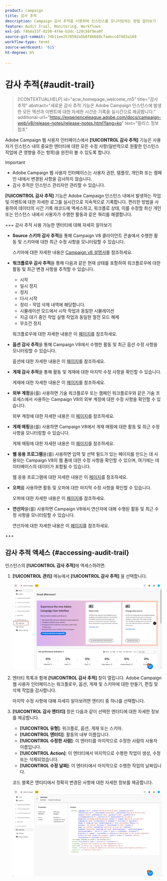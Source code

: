 ```yaml
---
product: campaign
title: 감사 추적
description: Campaign 감사 추적을 사용하여 인스턴스를 모니터링하는 방법 알아보기
feature: Audit Trail, Monitoring, Workflows
exl-id: f4b4a33f-8250-4f4e-b2dc-129c56f9ea0f
source-git-commit: 7db11ee2578502a5b8f86660c7adecc07483a169
workflow-type: tm+mt
source-wordcount: '615'
ht-degree: 6%

---
```


# 감사 추적{#audit-trail}

>[!CONTEXTUALHELP]
>id="acw_homepage_welcome_rn5"
>title="감사 추적"
>abstract="새로운 감사 추적 기능은 Adobe Campaign 인스턴스에 발생한 모든 액션과 이벤트에 대한 자세한 시간순 기록을 실시간으로 제공합니다."
>additional-url="https://experienceleague.adobe.com/docs/campaign-web/v8/release-notes/release-notes.html?lang=ko" text="릴리스 정보 참조"


Adobe Campaign 웹 사용자 인터페이스에서 **[!UICONTROL 감사 추적]** 기능은 사용자가 인스턴스 내의 중요한 엔터티에 대한 모든 수정 사항(일반적으로 원활한 인스턴스 작업에 큰 영향을 주는 항목)을 완전히 볼 수 있도록 합니다.

>[!IMPORTANT]
>
>* Adobe Campaign 웹 사용자 인터페이스는 사용자 권한, 템플릿, 개인화 또는 캠페인 내에서 변경된 사항을 감사하지 않습니다.
>* 감사 추적은 인스턴스 관리자만 관리할 수 있습니다.

**[!UICONTROL 감사 추적]** 기능은 Adobe Campaign 인스턴스 내에서 발생하는 작업 및 이벤트에 대한 자세한 로그를 실시간으로 지속적으로 기록합니다. 편리한 방법을 사용하여 데이터의 시간 기록 레코드에 액세스하고, 워크플로 상태, 이를 수정할 최신 개인 또는 인스턴스 내에서 사용자가 수행한 활동과 같은 쿼리를 해결합니다.

+++ 감사 추적 사용 가능한 엔터티에 대해 자세히 알아보기

* **Source 스키마 감사 추적**&#x200B;을 통해 Campaign V8 클라이언트 콘솔에서 수행한 활동 및 스키마에 대한 최근 수정 사항을 모니터링할 수 있습니다.

  스키마에 대한 자세한 내용은 [Campaign v8 설명서](https://experienceleague.adobe.com/en/docs/campaign/campaign-v8/developer/shemas-forms/schemas)를 참조하세요.

* **워크플로우 감사 추적**&#x200B;을 통해 다음과 같은 현재 상태를 포함하여 워크플로우에 대한 활동 및 최근 변경 사항을 추적할 수 있습니다.

   * 시작
   * 일시 정지
   * 정지
   * 다시 시작
   * 정리 - 작업 삭제 내역에 해당합니다.
   * 시뮬레이션 모드에서 시작 작업과 동일한 시뮬레이션
   * 지금 대기 중인 작업 실행 작업과 동일한 절전 모드 해제
   * 무조건 정지

  워크플로우에 대한 자세한 내용은 이 [페이지](../workflows/gs-workflows.md)를 참조하세요.

* **옵션 감사 추적**&#x200B;을 통해 Campaign V8에서 수행한 활동 및 최근 옵션 수정 사항을 모니터링할 수 있습니다.

  옵션에 대한 자세한 내용은 이 [페이지](https://experienceleague.adobe.com/en/docs/campaign-classic/using/installing-campaign-classic/appendices/configuring-campaign-options)를 참조하세요.

* **게재 감사 추적**&#x200B;을 통해 활동 및 게재에 대한 마지막 수정 사항을 확인할 수 있습니다.

  게재에 대한 자세한 내용은 이 [페이지](../msg/gs-deliveries.md)를 참조하세요.

* **외부 계정**&#x200B;을(를) 사용하면 기술 워크플로우 또는 캠페인 워크플로우와 같은 기술 프로세스에서 사용하는 Campaign V8의 외부 계정에 대한 수정 사항을 확인할 수 있습니다.

  외부 계정에 대한 자세한 내용은 이 [페이지](https://experienceleague.adobe.com/en/docs/campaign/campaign-v8/config/configuration/external-accounts)를 참조하세요.

* **게재 매핑**&#x200B;을(를) 사용하면 Campaign V8에서 게재 매핑에 대한 활동 및 최근 수정 사항을 모니터링할 수 있습니다.

  게재 매핑에 대한 자세한 내용은 이 [페이지](https://experienceleague.adobe.com/en/docs/campaign/campaign-v8/audience/add-profiles/target-mappings)를 참조하세요.

* **웹 응용 프로그램**&#x200B;을(를) 사용하면 입력 및 선택 필드가 있는 페이지를 만드는 데 사용되는 Campaign V8의 웹 폼에 대한 수정 사항을 확인할 수 있으며, 여기에는 데이터베이스의 데이터가 포함될 수 있습니다.

  웹 응용 프로그램에 대한 자세한 내용은 이 [페이지](https://experienceleague.adobe.com/en/docs/campaign/campaign-v8/content/webapps)를 참조하세요.

* **오퍼**&#x200B;를 사용하면 활동 및 오퍼에 대한 마지막 수정 사항을 확인할 수 있습니다.

  오퍼에 대한 자세한 내용은 이 [페이지](../msg/offers.md)를 참조하세요.

* **연산자**&#x200B;을(를) 사용하면 Campaign V8에서 연산자에 대해 수행된 활동 및 최근 수정 사항을 모니터링할 수 있습니다.

  연산자에 대한 자세한 내용은 이 [페이지](https://experienceleague.adobe.com/en/docs/campaign/campaign-v8/offers/interaction-settings/interaction-operators)를 참조하세요.

+++

## 감사 추적 액세스 {#accessing-audit-trail}

인스턴스의 **[!UICONTROL 감사 추적]**&#x200B;에 액세스하려면:

1. **[!UICONTROL 관리]** 메뉴에서 **[!UICONTROL 감사 추적]** 을 선택합니다.

   ![](assets/audit-trail-1.png)

1. 엔터티 목록과 함께 **[!UICONTROL 감사 추적]** 창이 열립니다. Adobe Campaign 웹 사용자 인터페이스는 워크플로우, 옵션, 게재 및 스키마에 대한 만들기, 편집 및 삭제 작업을 감사합니다.

   마지막 수정 사항에 대해 자세히 알아보려면 엔티티 중 하나를 선택합니다.

1. **[!UICONTROL 감사 엔터티]** 창은 다음과 같이 선택한 엔터티에 대한 자세한 정보를 제공합니다.

   * **[!UICONTROL 유형]**: 워크플로, 옵션, 게재 또는 스키마.
   * **[!UICONTROL 엔터티]**: 활동의 내부 이름입니다.
   * **[!UICONTROL 수정한 사람]**: 이 엔터티를 마지막으로 수정한 사람의 사용자 이름입니다.
   * **[!UICONTROL Action]**: 이 엔터티에서 마지막으로 수행한 작업이 생성, 수정 또는 삭제되었습니다.
   * **[!UICONTROL 수정 날짜]**: 이 엔터티에서 마지막으로 수행한 작업의 날짜입니다.

   코드 블록은 엔티티에서 정확히 변경된 사항에 대한 자세한 정보를 제공합니다.

   ![](assets/audit-trail-2.png)
